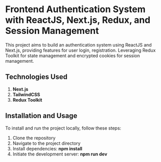 # Frontend Authentication System with ReactJS, Next.js, Redux, and Session Management

This project aims to build an authentication system using ReactJS and Next.js, providing features for user login, registration. Leveraging Redux Toolkit for state management and encrypted cookies for session management.

## Technologies Used

1. **Next.js**
2. **TailwindCSS**
3. **Redux Toolkit**

## Installation and Usage

To install and run the project locally, follow these steps:

1. Clone the repository
2. Navigate to the project directory
3. Install dependencies: **npm install**
4. Initiate the development server: **npm run dev**
